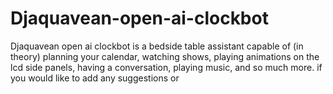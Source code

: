 # Djaquavean-open-ai-clockbot
Djaquavean open ai clockbot is a bedside table assistant capable of (in theory) planning your calendar, watching shows, playing animations on the lcd side panels, having a conversation, playing music, and so much more.
if you would like to add any suggestions or 
